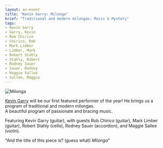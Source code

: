 ```yaml
---
layout: an-event
title: "Kevin Garry: Milonga"
brief: "Traditional and modern milongas: Music & Mystery"
tags:
- Kevin Garry
- Garry, Kevin
- Rob Chirico
- Chirico, Rob
- Mark Limber
- Limber, Mark
- Robert Stahly
- Stahly, Robert
- Rodney Sauer
- Sauer, Rodney
- Maggie Sallee
- Sallee, Maggie
---
```

![Milonga](/pics/20240226-KevinGarryMilonga.png)

[Kevin Garry](https://kevingarry.com/) will be our first featured performer of the year!  He brings us a program of traditional and modern milongas.  
A beautiful program of passionate and bracing music. 

Featuring Kevin Garry (guitar), with guests Rob Chirico (guitar), Mark Limber (guitar), Robert Stahly (cello), Rodney Sauer (accordion), and Maggie Sallee (violin).

"And the title of this piece is? (guess what) *Milonga*"
